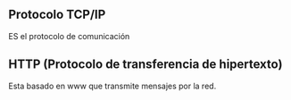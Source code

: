 ## Protocolo TCP/IP

ES el protocolo de comunicación 

## HTTP (Protocolo de transferencia de hipertexto)

Esta basado en www que transmite mensajes por la red.

